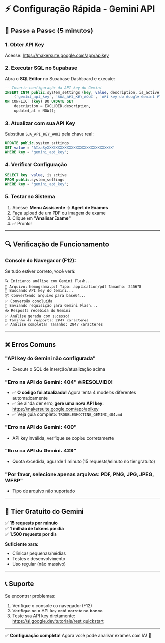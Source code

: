 # ⚡ Configuração Rápida - Gemini API

## 🎯 Passo a Passo (5 minutos)

### **1. Obter API Key**
Acesse: https://makersuite.google.com/app/apikey

### **2. Executar SQL no Supabase**

Abra o **SQL Editor** no Supabase Dashboard e execute:

```sql
-- Inserir configuração da API key do Gemini
INSERT INTO public.system_settings (key, value, description, is_active) VALUES
    ('gemini_api_key', 'SUA_API_KEY_AQUI', 'API key do Google Gemini Flash para análise de exames laboratoriais e imagens médicas', true)
ON CONFLICT (key) DO UPDATE SET
    description = EXCLUDED.description,
    updated_at = NOW();
```

### **3. Atualizar com sua API Key**

Substitua `SUA_API_KEY_AQUI` pela chave real:

```sql
UPDATE public.system_settings 
SET value = 'AIzaSyXXXXXXXXXXXXXXXXXXXXXXXXXXXXXX' 
WHERE key = 'gemini_api_key';
```

### **4. Verificar Configuração**

```sql
SELECT key, value, is_active 
FROM public.system_settings 
WHERE key = 'gemini_api_key';
```

### **5. Testar no Sistema**

1. Acesse: **Menu Assistente → Agent de Exames**
2. Faça upload de um PDF ou imagem de exame
3. Clique em **"Analisar Exame"**
4. ✅ Pronto!

---

## 🔍 Verificação de Funcionamento

### **Console do Navegador (F12):**
Se tudo estiver correto, você verá:

```
🔍 Iniciando análise com Gemini Flash...
📄 Arquivo: hemograma.pdf Tipo: application/pdf Tamanho: 245678
🔑 Buscando API key do Gemini...
📦 Convertendo arquivo para base64...
✅ Conversão concluída
🚀 Enviando requisição para Gemini Flash...
📥 Resposta recebida do Gemini
✅ Análise gerada com sucesso!
📝 Tamanho da resposta: 2847 caracteres
✅ Análise completa! Tamanho: 2847 caracteres
```

---

## ❌ Erros Comuns

### **"API key do Gemini não configurada"**
- Execute o SQL de inserção/atualização acima

### **"Erro na API do Gemini: 404"** 🔥 **RESOLVIDO!**
- ✅ **O código foi atualizado!** Agora tenta 4 modelos diferentes automaticamente
- ✅ Se ainda der erro, **gere uma nova API key**: https://makersuite.google.com/app/apikey
- ✅ Veja guia completo: `TROUBLESHOOTING_GEMINI_404.md`

### **"Erro na API do Gemini: 400"**
- API key inválida, verifique se copiou corretamente

### **"Erro na API do Gemini: 429"**
- Quota excedida, aguarde 1 minuto (15 requests/minuto no tier gratuito)

### **"Por favor, selecione apenas arquivos: PDF, PNG, JPG, JPEG, WEBP"**
- Tipo de arquivo não suportado

---

## 🎁 Tier Gratuito do Gemini

✅ **15 requests por minuto**  
✅ **1 milhão de tokens por dia**  
✅ **1.500 requests por dia**  

**Suficiente para:**
- Clínicas pequenas/médias
- Testes e desenvolvimento
- Uso regular (não massivo)

---

## 📞 Suporte

Se encontrar problemas:
1. Verifique o console do navegador (F12)
2. Verifique se a API key está correta no banco
3. Teste sua API key diretamente: https://ai.google.dev/tutorials/rest_quickstart

---

✅ **Configuração completa!** Agora você pode analisar exames com IA! 🚀

